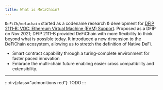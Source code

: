 ```yaml
---
title: What is MetaChain?
---
```


`DeFiCh/metachain` started as a codename research & development
for [DFIP 2111-B: VOC: Ethereum Virtual Machine (EVM) Support](https://github.com/DeFiCh/dfips/issues/96). Proposed as a
DFIP on Nov 2021; DFIP 2111-B provided DeFiChain with more flexibility to think beyond what is possible today. It
introduced a new dimension to the DeFiChain ecosystem, allowing us to stretch the definition of Native DeFi.

- Smart contract capability through a turing-complete environment for faster paced innovation
- Embrace the multi-chain future enabling easier cross compatibility and extensibility.

---

:::div{class="admonitions red"}
TODO
:::
